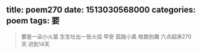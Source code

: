 title: poem270
date: 1513030568000
categories: poem
tags: 要
---
> 要是一朵小火苗
生生吐出一张火焰
早安
孤独小美
格致别趣
六点起床270天 迟到14天